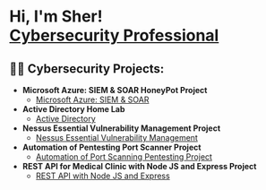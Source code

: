<h1>Hi, I'm Sher! <br/><a href="https://www.linkedin.com/in/khan-sher/">Cybersecurity Professional</a>

<h2>👨‍💻 Cybersecurity Projects:</h2>

- <b>Microsoft Azure: SIEM & SOAR HoneyPot Project</b>
  - [Microsoft Azure: SIEM & SOAR](https://github.com/skhan207/skhan207-)
- <b>Active Directory Home Lab</b>
  - [Active Directory](https://github.com/skhan207/skhan207-3)
- <b>Nessus Essential Vulnerability Management Project</b>
  - [Nessus Essential Vulnerability Management](https://github.com/skhan207/scan)
- <b>Automation of Pentesting Port Scanner Project</b>
  - [Automation of Port Scanning Pentesting Project](https://github.com/skhan207/pentest) 
- <b>REST API for Medical Clinic with Node JS and Express Project</b>
  - [REST API with Node JS and Express](https://github.com/skhan207/api)





<!--
 ```diff
- text in red
+ text in green
! text in orange
# text in gray
@@ text in purple (and bold)@@
```
--!>
